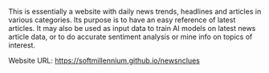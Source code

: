 This is essentially a website with daily news trends, headlines and articles in various categories. 
Its purpose is to have an easy reference of latest articles.
It may also be used as input data to train AI models on latest news article data, or to do accurate sentiment analysis or mine info on topics of interest.

Website URL:
https://softmillennium.github.io/newsnclues
